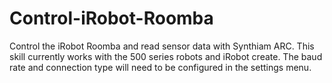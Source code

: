 # Control-iRobot-Roomba
Control the iRobot Roomba and read sensor data with Synthiam ARC. This skill currently works with the 500 series robots and iRobot create. The baud rate and connection type will need to be configured in the settings menu. 
